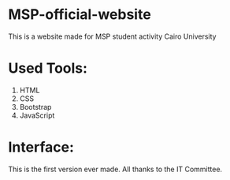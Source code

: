 # MSP-official-website
This is a website made for MSP student activity Cairo University

# Used Tools:
1. HTML
2. CSS
3. Bootstrap
4. JavaScript

# Interface:

This is the first version ever made. All thanks to the IT Committee.
